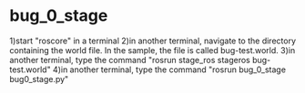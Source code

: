 # bug_0_stage
1)start "roscore" in a terminal 
2)in another terminal, navigate to the directory containing the world file. In the sample, the file is called bug-test.world.
3)in another terminal, type the command "rosrun stage_ros stageros bug-test.world"
4)in another terminal, type the command "rosrun bug_0_stage bug0_stage.py"
